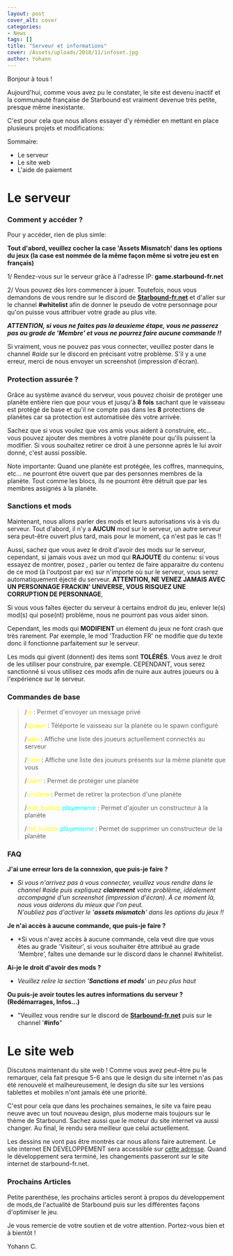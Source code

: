 ```yaml
---
layout: post
cover_alt: cover
categories:
- News
tags: []
title: "Serveur et informations"
cover: /Assets/uploads/2018/11/infoset.jpg
author: Yohann
---
```


Bonjour à tous !

Aujourd'hui, comme vous avez pu le constater, le site est devenu inactif et la communauté française de Starbound
est vraiment devenue très petite, presque même inexistante.

C'est pour cela que nous allons essayer d'y rémédier en mettant en place plusieurs projets et modifications:

Sommaire:
- Le serveur
- Le site web
- L'aide de paiement

# Le serveur
### Comment y accéder ?

Pour y accéder, rien de plus simle:

**Tout d'abord, veuillez cocher la case 'Assets Mismatch' dans les options du jeux (la case est nommée de la même façon même si votre jeu est en français)**

1/ Rendez-vous sur le serveur grâce à l'adresse IP:  **game.starbound-fr.net**

2/ Vous pouvez dès lors commencer à jouer. Toutefois, nous vous demandons de vous rendre sur le discord de [**Starbound-fr.net**](https://discord.gg/fkfJNBd) et d'aller sur le channel **#whitelist** afin de donner le pseudo de votre personnage pour qu'on puisse vous attribuer votre grade au plus vite.


**<span style="text-decoration:underlined"><em>ATTENTION, si vous ne faites pas la deuxieme étape, vous ne passerez pas au grade de 'Membre' et vous ne pourrez faire aucune commande !!</em></span>**

Si vraiment, vous ne pouvez pas vous connecter, veuillez poster dans le channel *#aide* sur le discord en précisant votre problème. S'il y a une erreur, merci de nous envoyer un screenshot (impression d'écran).

### Protection assurée ?

Grâce au système avancé du serveur, vous pouvez choisir de protéger une planète entière rien que pour vous et jusqu'à **8 fois** sachant que le
vaisseau est protégé de base et qu'il ne compte pas dans les **8** protections de planètes car sa protection est automatisée dès votre arrivée.

Sachez que si vous voulez que vos amis vous aident à construire, etc... vous pouvez ajouter des membres à votre planète pour qu'ils puissent
la modifier. Si vous souhaitez retirer ce droit à une personne après le lui avoir donné, c'est aussi possible.

Note importante: Quand une planète est protégée, les coffres, mannequins, etc... ne pourront être ouvert que par des personnes membres de la planète.
Tout comme les blocs, ils ne pourront être détruit que par les membres assignés à la planète.



### Sanctions et mods

Maintenant, nous allons parler des mods et leurs autorisations vis à vis du serveur. Tout d'abord, il n'y a **AUCUN** mod sur le serveur, un autre serveur sera
peut-être ouvert plus tard, mais pour le moment, ça n'est pas le cas !!

Aussi, sachez que vous avez le droit d'avoir des mods sur le serveur, cependant, si jamais vous avez
un mod qui **RAJOUTE** du contenu: si vous essayez de montrer, posez , parler ou tentez de faire apparaitre du contenu de ce mod (à l'outpost par ex) sur n'importe où sur le serveur, vous serez automatiquement éjecté du serveur. **ATTENTION, NE VENEZ JAMAIS AVEC UN PERSONNAGE FRACKIN' UNIVERSE, VOUS RISQUEZ UNE CORRUPTION DE PERSONNAGE**,

Si vous vous faîtes éjecter du serveur à certains endroit du jeu, enlever le(s) mod(s) qui pose(nt) problème, nous ne pourront pas vous aider sinon.

Cependant, les mods qui **MODIFIENT** un élement du jeux ne font crash que très rarement. Par exemple, le mod 'Traduction FR' ne modifie que du texte donc il fonctionne parfaitement sur le serveur.

Les mods qui givent (donnent) des items sont **TOLÉRÉS**. Vous avez le droit de les utiliser pour construire, par exemple. CEPENDANT, vous serez sanctionné si vous utilisez ces mods afin de nuire aux autres joueurs ou à l'expérience sur le serveur.

### Commandes de base
><p>/<span style="color:yellow">w</span> : Permet d'envoyer un message privé</p>
><p>/<span style="color:yellow">spawn</span> : Téléporte le vaisseau sur la planète ou le spawn configuré</p>
><p>/<span style="color:yellow">who</span>  : Affiche une liste des joueurs actuellement connectés au serveur</p>
><p>/<span style="color:yellow">here</span>  : Affiche une liste des joueurs présents sur la même planète que vous</p>
><p>/<span style="color:yellow">claim</span>  : Permet de protéger une planète</p>
><p>/<span style="color:yellow">unclaim</span>  : Permet de retirer la protection d'une planète</p>
><p>/<span style="color:yellow">add_builder</span> <span style="color:#00FFFF">playername</span> : Permet d'ajouter un constructeur à la planète</p>
><p>/<span style="color:yellow">del_builder</span> <span style="color:#00FFFF">playername</span> : Permet de supprimer un constructeur de la planète</p>

### FAQ

**J'ai une erreur lors de la connexion, que puis-je faire ?**<br/>
- *Si vous n'arrivez pas à vous connecter, veuillez vous rendre dans le channel #aide puis expliquez **clairement** votre problème, idéalement accompagné d'un screenshot (impression d'écran). À ce moment là, nous vous aiderons du mieux que l'on peut.<br/>
N'oubliez pas d'activer le '**assets mismatch**' dans les options du jeux !!*

**Je n'ai accès à aucune commande, que puis-je faire ?**
- *Si vous n'avez accès à aucune commande, cela veut dire que vous êtes au grade 'Visiteur', si vous souhaiter être attribué au grade 'Membre', faîtes une demande sur le discord dans le channel #whitelist.

**Ai-je le droit d'avoir des mods ?**
- *Veuillez relire la section '**Sanctions et mods**' un peu plus haut*

**Ou puis-je avoir toutes les autres informations du serveur ? (Redémarrages, Infos...)**
- "Veuillez vous rendre sur le discord de [**Starbound-fr.net**](https://discord.gg/fkfJNBd) puis sur le channel '**#info**"


# Le site web
Discutons maintenant du site web ! Comme vous avez peut-être pu le remarquer, cela fait presque 5-6 ans que le design
du site internet n'as pas été renouvelé et malheureusement, le design du site sur les versions tablettes et mobiles n'ont jamais été une priorité.

C'est pour cela que dans les prochaines semaines, le site va faire peau neuve avec un tout nouveau design, plus moderne mais toujours sur le thème de Starbound. Sachez aussi que le moteur du site internet va aussi changer. Au final, le rendu sera meilleur que celui actuellement.

Les dessins ne vont pas être montrés car nous allons faire autrement. Le site internet EN DEVELOPPEMENT sera accessible sur [cette adresse](game.starbound-fr.net). Quand le développement
sera terminé, les changements passeront sur le site internet de starbound-fr.net.

### Prochains Articles

Petite parenthèse, les prochains articles seront à propos du développement de mods,de l'actualité de Starbound puis sur les différentes façons d'optimiser le jeu.


Je vous remercie de votre soutien et de votre attention.
Portez-vous bien et à bientôt !

Yohann C.

